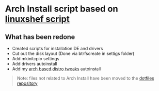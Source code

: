 # Arch Install script based on [linuxshef script](https://github.com/linuxshef/archinstall)

## What has been redone

- Created scripts for installation DE and drivers
- Cut out the disk layout (Done via btrfscreate in settigs folder)
- Add mkinitcpio settings
- Add drivers autoinstall
- Add my [arch based distro tweaks](https://github.com/Boria138/arch-tweaks) autoinstall

> Note: files not related to Arch Install have been moved to the [dotfiles repository](https://github.com/Boria138/dotfiles/)
